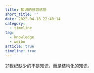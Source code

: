 ```yaml
---
title: 知识的获取感悟
short_title: ''
date: 2022-04-18 22:40:14
category:
  - timeline
tag:
  - knowledge
  - weibo
article: true
timeline: true
---
```

21世纪缺少的不是知识，而是结构化的知识。